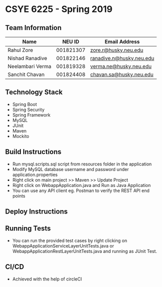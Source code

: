 # CSYE 6225 - Spring 2019

## Team Information

| Name | NEU ID | Email Address |
| --- | --- | --- |
|Rahul Zore |001821307 |zore.r@husky.neu.edu |
|Nishad Ranadive |001822146 |ranadive.n@husky.neu.edu |
|Neelambari Verma |001819328 |verma.ne@husky.neu.edu |
|Sanchit Chavan |001824408 |chavan.sa@husky.neu.edu |

## Technology Stack
  - Spring Boot
  - Spring Security
  - Spring Framework
  - MySQL
  - JUnit
  - Maven
  - Mockito
 

## Build Instructions
  - Run mysql.scripts.sql script from resources folder in the application
  - Modify MySQL database username and password under application.properties
  - Right click on main project >> Maven >> Update Project
  - Right click on WebappApplication.java and Run as Java Application
  - You can use any API client eg. Postman to verify the REST API end points

## Deploy Instructions


## Running Tests
- You can run the provided test cases by right clicking on WebappApplicationServiceLayerUnitTests.java or WebappApplicationRestLayerUnitTests.java and running as JUnit Test.

## CI/CD
  - Achieved with the help of circleCI
